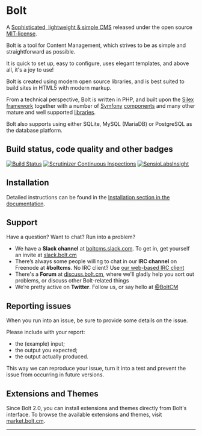 Bolt
====

A [Sophisticated, lightweight & simple CMS][bolt-cm] released under the open
source [MIT-license][MIT-license].

Bolt is a tool for Content Management, which strives to be as simple and
straightforward as possible.

It is quick to set up, easy to configure, uses elegant templates, and above
all, it's a joy to use!

Bolt is created using modern open source libraries, and is best suited to build
sites in HTML5 with modern markup.

From a technical perspective, Bolt is written in PHP, and built upon the
[Silex framework][silex] together with a number of [Symfony][symfony]
[components][sf-components] and many other mature and well supported
[libraries][required-libraries]. 

Bolt also supports using either SQLite, MySQL (MariaDB) or PostgreSQL as the 
database platform.


Build status, code quality and other badges
-------------------------------------------

[![Build Status][travis-badge]][travis]
[![Scrutinizer Continuous Inspections][codeclimate-badge]][codeclimate]
[![SensioLabsInsight][sensio-badge]][sensio-insight]


Installation
------------

Detailed instructions can be found in the [Installation section in the documentation][bolt-installation].

Support
-------

Have a question? Want to chat? Run into a problem?  

 - We have a **Slack channel** at [boltcms.slack.com][bolt-slack]. To get in, 
   get yourself an invite at [slack.bolt.cm][bolt-slack-invite]
 - There’s always some people willing to chat in our **IRC channel** on 
   Freenode at **#boltcms**. No IRC client? Use [our web-based IRC client][bolt-irc]
 - There's a **Forum** at [discuss.bolt.cm][bolt-forum], where we'll gladly 
   help you sort out problems, or discuss other Bolt-related things
 - We’re pretty active on **Twitter**. Follow us, or say hello at 
   [@BoltCM][bolt-twitter]


Reporting issues
----------------
When you run into an issue, be sure to provide some details on the issue.

Please include with your report:
- the (example) input;
- the output you expected;
- the output actually produced.

This way we can reproduce your issue, turn it into a test and prevent the issue
from occurring in future versions.


Extensions and Themes
---------------------
Since Bolt 2.0, you can install extensions and themes directly from Bolt's
interface. To browse the available extensions and themes, visit
[market.bolt.cm][market-bolt-cm].

-------

[bolt-cm]: https://bolt.cm
[market-bolt-cm]: https://market.bolt.cm
[bolt-installation]: https://docs.bolt.cm/installation
[bolt-irc]: https://bolt.cm/irc
[bolt-slack-invite]: https://boltcms.slack.com
[bolt-slack]: https://boltcms.slack.com
[bolt-forum]: https://discuss.bolt.cm
[bolt-twitter]: https://twitter.com/boltcm
[silex]: http://silex.sensiolabs.org
[symfony]: http://symfony.com
[sf-components]: http://symfony.com/components
[required-libraries]: https://docs.bolt.cm/other/credits#used-libraries-components
[MIT-license]: http://opensource.org/licenses/mit-license.php
[travis]: http://travis-ci.org/bolt/bolt
[travis-badge]: https://travis-ci.org/GawainLynch/bolt.svg?branch=release%2F3.3
[codeclimate]: https://lima.codeclimate.com/github/bolt/bolt
[codeclimate-badge]: https://lima.codeclimate.com/github/bolt/bolt/badges/gpa.svg
[sensio-insight]: https://insight.sensiolabs.com/projects/4d1713e3-be44-4c2e-ad92-35f65eee6bd5
[sensio-badge]: https://insight.sensiolabs.com/projects/4d1713e3-be44-4c2e-ad92-35f65eee6bd5/mini.png
